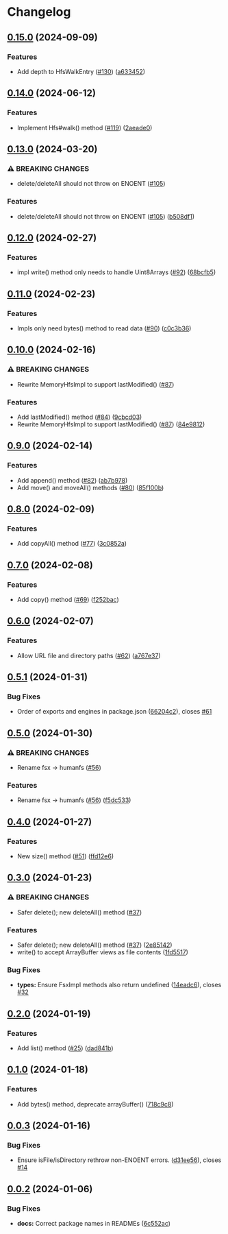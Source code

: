 # Changelog

## [0.15.0](https://github.com/humanwhocodes/humanfs/compare/types-v0.14.0...types-v0.15.0) (2024-09-09)


### Features

* Add depth to HfsWalkEntry ([#130](https://github.com/humanwhocodes/humanfs/issues/130)) ([a633452](https://github.com/humanwhocodes/humanfs/commit/a63345260562b798e73c2ea63612e6fe95ac400d))

## [0.14.0](https://github.com/humanwhocodes/humanfs/compare/types-v0.13.0...types-v0.14.0) (2024-06-12)


### Features

* Implement Hfs#walk() method ([#119](https://github.com/humanwhocodes/humanfs/issues/119)) ([2aeade0](https://github.com/humanwhocodes/humanfs/commit/2aeade0ffbef886103dc38d16694e9b63191a8df))

## [0.13.0](https://github.com/humanwhocodes/humanfs/compare/types-v0.12.0...types-v0.13.0) (2024-03-20)


### ⚠ BREAKING CHANGES

* delete/deleteAll should not throw on ENOENT ([#105](https://github.com/humanwhocodes/humanfs/issues/105))

### Features

* delete/deleteAll should not throw on ENOENT ([#105](https://github.com/humanwhocodes/humanfs/issues/105)) ([b508df1](https://github.com/humanwhocodes/humanfs/commit/b508df19845f7a914895c13cfe47707c0cd1a7c7))

## [0.12.0](https://github.com/humanwhocodes/humanfs/compare/types-v0.11.0...types-v0.12.0) (2024-02-27)


### Features

* impl write() method only needs to handle Uint8Arrays ([#92](https://github.com/humanwhocodes/humanfs/issues/92)) ([68bcfb5](https://github.com/humanwhocodes/humanfs/commit/68bcfb59a6684b184c55f97536aad730636299b5))

## [0.11.0](https://github.com/humanwhocodes/humanfs/compare/types-v0.10.0...types-v0.11.0) (2024-02-23)


### Features

* Impls only need bytes() method to read data ([#90](https://github.com/humanwhocodes/humanfs/issues/90)) ([c0c3b36](https://github.com/humanwhocodes/humanfs/commit/c0c3b36413c8d10e63a94ad1cc6a5cead7b52e88))

## [0.10.0](https://github.com/humanwhocodes/humanfs/compare/types-v0.9.0...types-v0.10.0) (2024-02-16)


### ⚠ BREAKING CHANGES

* Rewrite MemoryHfsImpl to support lastModified() ([#87](https://github.com/humanwhocodes/humanfs/issues/87))

### Features

* Add lastModified() method ([#84](https://github.com/humanwhocodes/humanfs/issues/84)) ([9cbcd03](https://github.com/humanwhocodes/humanfs/commit/9cbcd03c86e4c1bed5985e10da6ab452e8c2b44c))
* Rewrite MemoryHfsImpl to support lastModified() ([#87](https://github.com/humanwhocodes/humanfs/issues/87)) ([84e9812](https://github.com/humanwhocodes/humanfs/commit/84e98129e48acb3f2ea067b0ea745d591e8d8b91))

## [0.9.0](https://github.com/humanwhocodes/humanfs/compare/types-v0.8.0...types-v0.9.0) (2024-02-14)


### Features

* Add append() method ([#82](https://github.com/humanwhocodes/humanfs/issues/82)) ([ab7b978](https://github.com/humanwhocodes/humanfs/commit/ab7b978ff3be84dc3fd2fd4d6fa1131dfdec8134))
* Add move() and moveAll() methods ([#80](https://github.com/humanwhocodes/humanfs/issues/80)) ([85f100b](https://github.com/humanwhocodes/humanfs/commit/85f100b721c99b920b307779548c2a043e7e18b5))

## [0.8.0](https://github.com/humanwhocodes/humanfs/compare/types-v0.7.0...types-v0.8.0) (2024-02-09)


### Features

* Add copyAll() method ([#77](https://github.com/humanwhocodes/humanfs/issues/77)) ([3c0852a](https://github.com/humanwhocodes/humanfs/commit/3c0852af99cb835b3941f58fdc2206e7b1179e21))

## [0.7.0](https://github.com/humanwhocodes/humanfs/compare/types-v0.6.0...types-v0.7.0) (2024-02-08)


### Features

* Add copy() method ([#69](https://github.com/humanwhocodes/humanfs/issues/69)) ([f252bac](https://github.com/humanwhocodes/humanfs/commit/f252bac6692a5b5c973ee3c696f5190caa5f12c7))

## [0.6.0](https://github.com/humanwhocodes/humanfs/compare/types-v0.5.1...types-v0.6.0) (2024-02-07)


### Features

* Allow URL file and directory paths ([#62](https://github.com/humanwhocodes/humanfs/issues/62)) ([a767e37](https://github.com/humanwhocodes/humanfs/commit/a767e372287b1556c4c9e8bdb26c23ff81866f99))

## [0.5.1](https://github.com/humanwhocodes/humanfs/compare/types-v0.5.0...types-v0.5.1) (2024-01-31)


### Bug Fixes

* Order of exports and engines in package.json ([66204c2](https://github.com/humanwhocodes/humanfs/commit/66204c24bc2dd02380aa2fb3c5769ca2cf5238a7)), closes [#61](https://github.com/humanwhocodes/humanfs/issues/61)

## [0.5.0](https://github.com/humanwhocodes/humanfs/compare/types-v0.4.0...types-v0.5.0) (2024-01-30)


### ⚠ BREAKING CHANGES

* Rename fsx -> humanfs ([#56](https://github.com/humanwhocodes/humanfs/issues/56))

### Features

* Rename fsx -&gt; humanfs ([#56](https://github.com/humanwhocodes/humanfs/issues/56)) ([f5dc533](https://github.com/humanwhocodes/humanfs/commit/f5dc533c8a46d45afd7aad602af39a6074f8a07b))

## [0.4.0](https://github.com/humanwhocodes/fsx/compare/fsx-types-v0.3.0...fsx-types-v0.4.0) (2024-01-27)


### Features

* New size() method ([#51](https://github.com/humanwhocodes/fsx/issues/51)) ([ffd12e6](https://github.com/humanwhocodes/fsx/commit/ffd12e6b0db318320dd5a9dbb8eb248106d60afa))

## [0.3.0](https://github.com/humanwhocodes/fsx/compare/fsx-types-v0.2.0...fsx-types-v0.3.0) (2024-01-23)


### ⚠ BREAKING CHANGES

* Safer delete(); new deleteAll() method ([#37](https://github.com/humanwhocodes/fsx/issues/37))

### Features

* Safer delete(); new deleteAll() method ([#37](https://github.com/humanwhocodes/fsx/issues/37)) ([2e85142](https://github.com/humanwhocodes/fsx/commit/2e85142e34bdc3cc18e18aa0b051cc9007fca4b8))
* write() to accept ArrayBuffer views as file contents ([1fd5517](https://github.com/humanwhocodes/fsx/commit/1fd55174a528ef3dcbabc154347006bec799f3f9))


### Bug Fixes

* **types:** Ensure FsxImpl methods also return undefined ([14eadc6](https://github.com/humanwhocodes/fsx/commit/14eadc66b19e40d7406a166e019004d9888075d3)), closes [#32](https://github.com/humanwhocodes/fsx/issues/32)

## [0.2.0](https://github.com/humanwhocodes/fsx/compare/fsx-types-v0.1.0...fsx-types-v0.2.0) (2024-01-19)


### Features

* Add list() method ([#25](https://github.com/humanwhocodes/fsx/issues/25)) ([dad841b](https://github.com/humanwhocodes/fsx/commit/dad841b7c9f5312996ff23db9be36774af985157))

## [0.1.0](https://github.com/humanwhocodes/fsx/compare/fsx-types-v0.0.3...fsx-types-v0.1.0) (2024-01-18)


### Features

* Add bytes() method, deprecate arrayBuffer() ([718c9c8](https://github.com/humanwhocodes/fsx/commit/718c9c84a0a1dcaef3cc032c882b1308e9cb3273))

## [0.0.3](https://github.com/humanwhocodes/fsx/compare/fsx-types-v0.0.2...fsx-types-v0.0.3) (2024-01-16)


### Bug Fixes

* Ensure isFile/isDirectory rethrow non-ENOENT errors. ([d31ee56](https://github.com/humanwhocodes/fsx/commit/d31ee56788e898cbc1fc0d6a54d1551f9b17cd45)), closes [#14](https://github.com/humanwhocodes/fsx/issues/14)

## [0.0.2](https://github.com/humanwhocodes/fsx/compare/fsx-types-v0.0.1...fsx-types-v0.0.2) (2024-01-06)

### Bug Fixes

-   **docs:** Correct package names in READMEs ([6c552ac](https://github.com/humanwhocodes/fsx/commit/6c552ac74542a245cdc2675101858da022336a1a))

